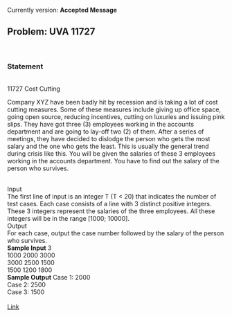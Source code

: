 Currently version: <b>Accepted Message</b><br>
<h2>Problem: UVA 11727</h2>
<br>
<h3>Statement</h3><br>
11727 Cost Cutting<br>
<p>
Company XYZ have been badly hit by recession and is taking
a lot of cost cutting measures. Some of these measures include
giving up office space, going open source, reducing incentives,
cutting on luxuries and issuing pink slips.
They have got three (3) employees working in the accounts
department and are going to lay-off two (2) of them. After a
series of meetings, they have decided to dislodge the person who
gets the most salary and the one who gets the least. This is
usually the general trend during crisis like this.
You will be given the salaries of these 3 employees working in
the accounts department. You have to find out the salary of the
person who survives.
</p>
<br>
Input
<br>
The first line of input is an integer T (T < 20) that indicates the number of test cases. Each case
consists of a line with 3 distinct positive integers. These 3 integers represent the salaries of the three
employees. All these integers will be in the range [1000; 10000].
<br>
Output
<br>
For each case, output the case number followed by the salary of the person who survives.
<br>
<b>Sample Input</b>
3<br>
1000 2000 3000<br>
3000 2500 1500<br>
1500 1200 1800<br>
<b>Sample Output</b>
Case 1: 2000<br>
Case 2: 2500<br>
Case 3: 1500<br>

<br>
<a href="http://uva.onlinejudge.org/index.php?option=com_onlinejudge&Itemid=8&page=show_problem&problem=2827">Link</a>